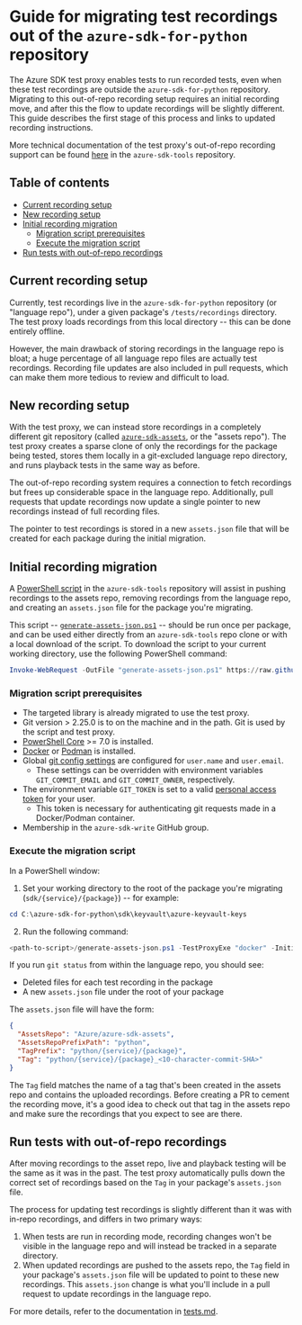 # Guide for migrating test recordings out of the `azure-sdk-for-python` repository

The Azure SDK test proxy enables tests to run recorded tests, even when these test recordings are outside the
`azure-sdk-for-python` repository. Migrating to this out-of-repo recording setup requires an initial recording move,
and after this the flow to update recordings will be slightly different. This guide describes the first stage of this
process and links to updated recording instructions.

More technical documentation of the test proxy's out-of-repo recording support can be found [here][detailed_docs] in
the `azure-sdk-tools` repository.

## Table of contents
- [Current recording setup](#current-recording-setup)
- [New recording setup](#new-recording-setup)
- [Initial recording migration](#initial-recording-migration)
  - [Migration script prerequisites](#migration-script-prerequisites)
  - [Execute the migration script](#execute-the-migration-script)
- [Run tests with out-of-repo recordings](#run-tests-with-out-of-repo-recordings)

## Current recording setup

Currently, test recordings live in the `azure-sdk-for-python` repository (or "language repo"), under a given package's
`/tests/recordings` directory. The test proxy loads recordings from this local directory -- this can be done entirely
offline.

However, the main drawback of storing recordings in the language repo is bloat; a huge percentage of all language repo
files are actually test recordings. Recording file updates are also included in pull requests, which can make them more
tedious to review and difficult to load.

## New recording setup

With the test proxy, we can instead store recordings in a completely different git repository (called
[`azure-sdk-assets`][azure_sdk_assets], or the "assets repo"). The test proxy creates a sparse clone of only the
recordings for the package being tested, stores them locally in a git-excluded language repo directory, and runs
playback tests in the same way as before.

The out-of-repo recording system requires a connection to fetch recordings but frees up considerable space in the
language repo. Additionally, pull requests that update recordings now update a single pointer to new recordings instead
of full recording files.

The pointer to test recordings is stored in a new `assets.json` file that will be created for each package during the
initial migration.

## Initial recording migration

A [PowerShell script][transition_script] in the `azure-sdk-tools` repository will assist in pushing recordings to the
assets repo, removing recordings from the language repo, and creating an `assets.json` file for the package you're
migrating.

This script -- [`generate-assets-json.ps1`][generate_assets_json] -- should be run once per package, and can be used
either directly from an `azure-sdk-tools` repo clone or with a local download of the script. To download the script to
your current working directory, use the following PowerShell command:
```PowerShell
Invoke-WebRequest -OutFile "generate-assets-json.ps1" https://raw.githubusercontent.com/Azure/azure-sdk-tools/main/tools/test-proxy/scripts/transition-scripts/generate-assets-json.ps1
```

### Migration script prerequisites

- The targeted library is already migrated to use the test proxy.
- Git version > 2.25.0 is to on the machine and in the path. Git is used by the script and test proxy.
- [PowerShell Core][powershell] >= 7.0 is installed.
- [Docker][docker] or [Podman][podman] is installed.
- Global [git config settings][git_setup] are configured for `user.name` and `user.email`.
  - These settings can be overridden with environment variables `GIT_COMMIT_EMAIL` and `GIT_COMMIT_OWNER`, respectively.
- The environment variable `GIT_TOKEN` is set to a valid [personal access token][git_token] for your user.
  - This token is necessary for authenticating git requests made in a Docker/Podman container.
- Membership in the `azure-sdk-write` GitHub group.

### Execute the migration script

In a PowerShell window:

1. Set your working directory to the root of the package you're migrating (`sdk/{service}/{package}`) -- for example:
```PowerShell
cd C:\azure-sdk-for-python\sdk\keyvault\azure-keyvault-keys
```
2. Run the following command:
```PowerShell
<path-to-script>/generate-assets-json.ps1 -TestProxyExe "docker" -InitialPush
```

If you run `git status` from within the language repo, you should see:
- Deleted files for each test recording in the package
- A new `assets.json` file under the root of your package

The `assets.json` file will have the form:
```json
{
  "AssetsRepo": "Azure/azure-sdk-assets",
  "AssetsRepoPrefixPath": "python",
  "TagPrefix": "python/{service}/{package}",
  "Tag": "python/{service}/{package}_<10-character-commit-SHA>"
}
```

The `Tag` field matches the name of a tag that's been created in the assets repo and contains the uploaded recordings.
Before creating a PR to cement the recording move, it's a good idea to check out that tag in the assets repo and make
sure the recordings that you expect to see are there.

## Run tests with out-of-repo recordings

After moving recordings to the asset repo, live and playback testing will be the same as it was in the past. The test
proxy automatically pulls down the correct set of recordings based on the `Tag` in your package's `assets.json` file.

The process for updating test recordings is slightly different than it was with in-repo recordings, and differs in two
primary ways:

1. When tests are run in recording mode, recording changes won't be visible in the language repo and will instead be
tracked in a separate directory.
2. When updated recordings are pushed to the assets repo, the `Tag` field in your package's `assets.json` file will be
updated to point to these new recordings. This `assets.json` change is what you'll include in a pull request to update
recordings in the language repo.

For more details, refer to the documentation in [tests.md][recording_updates].


[azure_sdk_assets]: https://github.com/Azure/azure-sdk-assets

[detailed_docs]: https://github.com/Azure/azure-sdk-tools/blob/main/tools/test-proxy/documentation/asset-sync/README.md
[docker]: https://docs.docker.com/engine/install/

[generate_assets_json]: https://github.com/Azure/azure-sdk-tools/blob/main/tools/test-proxy/scripts/transition-scripts/generate-assets-json.ps1
[git_setup]: https://git-scm.com/book/en/v2/Getting-Started-First-Time-Git-Setup
[git_token]: https://docs.github.com/en/authentication/keeping-your-account-and-data-secure/creating-a-personal-access-token

[podman]: https://podman.io/getting-started/installation.html
[powershell]: https://learn.microsoft.com/powershell/scripting/install/installing-powershell?view=powershell-latest

[recording_updates]: https://github.com/Azure/azure-sdk-for-python/blob/main/doc/dev/tests.md#run-tests-with-out-of-repo-recordings

[transition_script]: https://github.com/Azure/azure-sdk-tools/tree/main/tools/test-proxy/scripts/transition-scripts